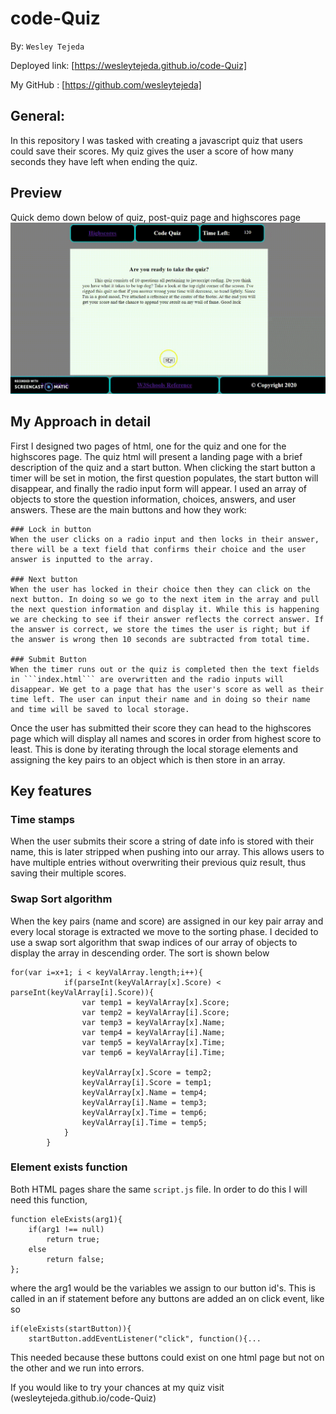 # code-Quiz
By: ```Wesley Tejeda```

Deployed link: [https://wesleytejeda.github.io/code-Quiz]

My GitHub : [https://github.com/wesleytejeda]
## General:
In this repository I was tasked with creating a javascript quiz that users could save their scores. My quiz gives the user a score of how many seconds they have left when ending the quiz.

## Preview
Quick demo down below of quiz, post-quiz page and highscores page
![Demo of the quiz](assets/code-QuizDemo.gif)

## My Approach in detail
First I designed two pages of html, one for the quiz and one for the highscores page. The quiz html will present a landing page with a brief description of the quiz and a start button. When clicking the start button a timer will be set in motion, the first question populates, the start button will disappear, and finally the radio input form will appear. I used an array of objects to store the question information, choices, answers, and user answers.  These are the main buttons and how they work:

    ### Lock in button
    When the user clicks on a radio input and then locks in their answer, there will be a text field that confirms their choice and the user answer is inputted to the array.

    ### Next button
    When the user has locked in their choice then they can click on the next button. In doing so we go to the next item in the array and pull the next question information and display it. While this is happening we are checking to see if their answer reflects the correct answer. If the answer is correct, we store the times the user is right; but if the answer is wrong then 10 seconds are subtracted from total time.

    ### Submit Button
    When the timer runs out or the quiz is completed then the text fields in ```index.html``` are overwritten and the radio inputs will disappear. We get to a page that has the user's score as well as their time left. The user can input their name and in doing so their name and time will be saved to local storage.

Once the user has submitted their score they can head to the highscores page which will display all names and scores in order from highest score to least. This is done by iterating through the local storage elements and assigning the key pairs to an object which is then store in an array. 

## Key features

### Time stamps
When the user submits their score a string of date info is stored with their name, this is later stripped when pushing into our array. This allows users to have multiple entries without overwriting their previous quiz result, thus saving their multiple scores.
### Swap Sort algorithm
When the key pairs (name and score) are assigned in our key pair array and every local storage is extracted we move to the sorting phase. I decided to use a swap sort algorithm that swap indices of our array of objects to display the array in descending order. The sort is shown below
```
for(var i=x+1; i < keyValArray.length;i++){
            if(parseInt(keyValArray[x].Score) < parseInt(keyValArray[i].Score)){
                var temp1 = keyValArray[x].Score;
                var temp2 = keyValArray[i].Score;
                var temp3 = keyValArray[x].Name;
                var temp4 = keyValArray[i].Name;
                var temp5 = keyValArray[x].Time;
                var temp6 = keyValArray[i].Time;

                keyValArray[x].Score = temp2;
                keyValArray[i].Score = temp1;
                keyValArray[x].Name = temp4;
                keyValArray[i].Name = temp3;
                keyValArray[x].Time = temp6;
                keyValArray[i].Time = temp5;
            }
        }
```
### Element exists function
Both HTML pages share the same ```script.js``` file. In order to do this I will need this function,
```
function eleExists(arg1){
    if(arg1 !== null)
        return true;
    else
        return false;
};
```
where the arg1 would be the variables we assign to our button id's. This is called in an if statement before any buttons are added an on click event, like so 
```
if(eleExists(startButton)){
    startButton.addEventListener("click", function(){...
```
This needed because these buttons could exist on one html page but not on the other and we run into errors.

If you would like to try your chances at my quiz visit (wesleytejeda.github.io/code-Quiz)